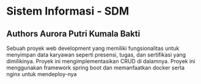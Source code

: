 # Sistem Informasi - SDM
## Authors **Aurora Putri Kumala Bakti**

Sebuah proyek web development yang memiliki fungsionalitas untuk menyimpan data karyawan seperti presensi, tugas, dan sertifikasi yang dimilikinya. Proyek ini mengimplementasikan CRUD di dalamnya. Proyek ini menggunakan framework spring boot dan memanfaatkan docker serta nginx untuk mendeploy-nya
